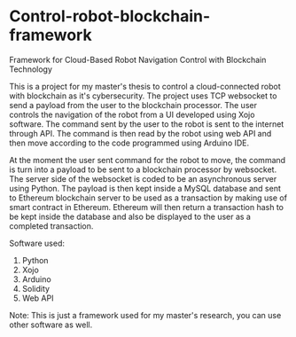 # Control-robot-blockchain-framework
Framework for Cloud-Based Robot Navigation Control with Blockchain Technology

This is a project for my master's thesis to control a cloud-connected robot with blockchain as it's cybersecurity. The project uses TCP websocket to send a payload from the user to the blockchain processor. The user controls the navigation of the robot from a UI developed using Xojo software. The command sent by the user to the robot is sent to the internet through API. The command is then read by the robot using web API and then move according to the code programmed using Arduino IDE. 

At the moment the user sent command for the robot to move, the command is turn into a payload to be sent to a blockchain processor by websocket. The server side of the websocket is coded to be an asynchronous server using Python. The payload is then kept inside a MySQL database and sent to Ethereum blockchain server to be used as a transaction by making use of smart contract in Ethereum. Ethereum will then return a transaction hash to be kept inside the database and also be displayed to the user as a completed transaction.

Software used:
1. Python
2. Xojo
3. Arduino
4. Solidity
5. Web API

Note: This is just a framework used for my master's research, you can use other software as well.
